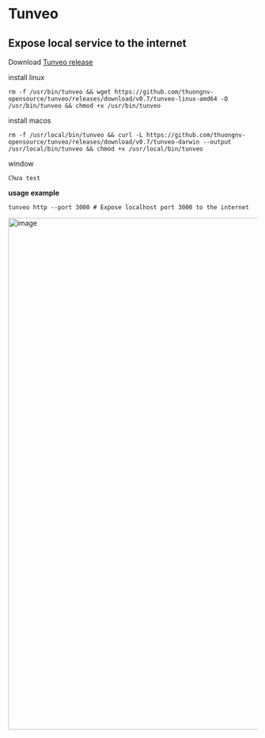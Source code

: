 # Tunveo

## Expose local service to the internet


Download [Tunveo release](https://github.com/thuongnv-opensource/tunveo/releases)


install linux
```
rm -f /usr/bin/tunveo && wget https://github.com/thuongnv-opensource/tunveo/releases/download/v0.7/tunveo-linux-amd64 -O /usr/bin/tunveo && chmod +x /usr/bin/tunveo
```

install macos
```
rm -f /usr/local/bin/tunveo && curl -L https://github.com/thuongnv-opensource/tunveo/releases/download/v0.7/tunveo-darwin --output /usr/local/bin/tunveo && chmod +x /usr/local/bin/tunveo
```

window
```
Chưa test
```

**usage example**
```
tunveo http --port 3000 # Expose localhost port 3000 to the internet
```

<img width="1033" alt="image" src="https://user-images.githubusercontent.com/24992586/178136220-02bc412f-65fa-4cba-948e-8ae1fbbad9ca.png">
